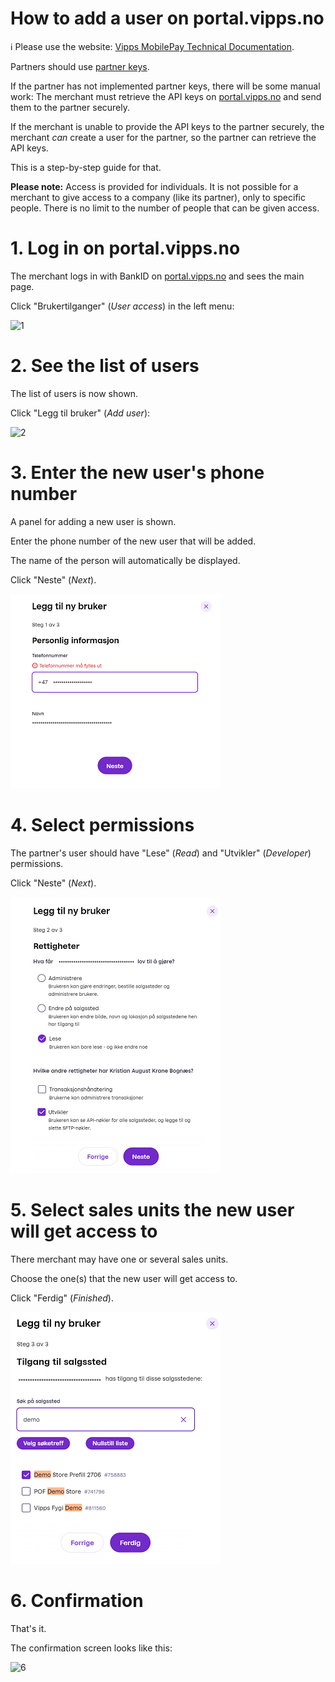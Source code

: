 <!-- START_METADATA
---
title: How to add a user on the portal
sidebar_label: How to add a user on the portal
sidebar_position: 30
pagination_next: null
pagination_prev: null
---
END_METADATA -->

# How to add a user on portal.vipps.no

<!-- START_COMMENT -->
ℹ️ Please use the website:
[Vipps MobilePay Technical Documentation](https://developer.vippsmobilepay.com/docs/partner/).
<!-- END_COMMENT -->

Partners should use
[partner keys](https://developer.vippsmobilepay.com/docs/partner/partner-keys).

If the partner has not implemented partner keys, there will be some manual work:
The merchant must retrieve the API keys on
[portal.vipps.no](https://portal.vipps.no)
and send them to the partner securely.

If the merchant is unable to provide the API keys to the partner securely, the merchant *can* create a user for the partner, so the partner can
retrieve the API keys.

This is a step-by-step guide for that.

**Please note:** Access is provided for individuals.
It is not possible for a merchant to give access to a company (like its partner),
only to specific people.
There is no limit to the number of people that can be given access.

# 1. Log in on portal.vipps.no

The merchant logs in with BankID on
[portal.vipps.no](https://portal.vipps.no)
and sees the main page.

Click "Brukertilganger" (*User access*) in the left menu:

![1](images/portal-add-user-1.png)

# 2. See the list of users

The list of users is now shown.

Click "Legg til bruker" (*Add user*):

![2](images/portal-add-user-2.png)

# 3. Enter the new user's phone number

A panel for adding a new user is shown.

Enter the phone number of the new user that will be added.

The name of the person will automatically be displayed.

Click "Neste" (*Next*).

![3](images/portal-add-user-3.png)

# 4. Select permissions

The partner's user should have "Lese" (*Read*) and "Utvikler" (*Developer*) permissions.

Click "Neste" (*Next*).

![4](images/portal-add-user-4.png)

# 5. Select sales units the new user will get access to

There merchant may have one or several sales units.

Choose the one(s) that the new user will get access to.

Click "Ferdig" (*Finished*).

![5](images/portal-add-user-5.png)

# 6. Confirmation

That's it.

The confirmation screen looks like this:

![6](images/portal-add-user-6.png)
